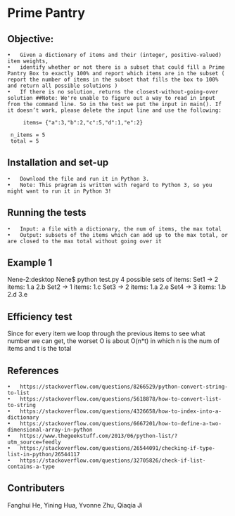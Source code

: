 # Prime Pantry

## Objective:
	•	Given a dictionary of items and their (integer, positive-valued) item weights,
	•	identify whether or not there is a subset that could fill a Prime Pantry Box to exactly 100% and report which items are in the subset ( report the number of items in the subset that fills the box to 100% and return all possible solutions )
	•	If there is no solution, returns the closest-without-going-over solution ##Note: We're unable to figure out a way to read in input from the command line. So in the test we put the input in main(). If it doesn’t work, please delete the input line and use the following:
          
		 items= {"a":3,"b":2,"c":5,"d":1,"e":2}

     n_items = 5
     total = 5

## Installation and set-up
	•	Download the file and run it in Python 3.
	•	Note: This pragram is written with regard to Python 3, so you might want to run it in Python 3!

## Running the tests
	•	Input: a file with a dictionary, the num of items, the max total
	•	Output: subsets of the items which can add up to the max total, or are closed to the max total without going over it

## Example 1
Nene-2:desktop Nene$ python test.py 4 possible sets of items:
Set1 -> 2 items: 1.a 2.b
Set2 -> 1 items: 1.c
Set3 -> 2 items: 1.a 2.e
Set4 -> 3 items: 1.b 2.d 3.e

## Efficiency test
Since for every item we loop through the previous items to see what number we can get, the worset O is about O(n*t) in which n is the num of items and t is the total

## References
	•	https://stackoverflow.com/questions/8266529/python-convert-string-to-list
	•	https://stackoverflow.com/questions/5618878/how-to-convert-list-to-string
	•	https://stackoverflow.com/questions/4326658/how-to-index-into-a-dictionary
	•	https://stackoverflow.com/questions/6667201/how-to-define-a-two-dimensional-array-in-python
	•	https://www.thegeekstuff.com/2013/06/python-list/?utm_source=feedly
	•	https://stackoverflow.com/questions/26544091/checking-if-type-list-in-python/26544117
	•	https://stackoverflow.com/questions/32705826/check-if-list-contains-a-type

## Contributers
Fanghui He, Yining Hua, Yvonne Zhu, Qiaqia Ji
